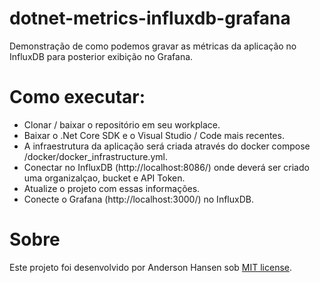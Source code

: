 # dotnet-metrics-influxdb-grafana
Demonstração de como podemos gravar as métricas da aplicação no InfluxDB para posterior exibição no Grafana. 	  

# Como executar:
- Clonar / baixar o repositório em seu workplace.
- Baixar o .Net Core SDK e o Visual Studio / Code mais recentes.
- A infraestrutura da aplicação será criada através do docker compose /docker/docker_infrastructure.yml.
- Conectar no InfluxDB (http://localhost:8086/) onde deverá ser criado uma organizalçao, bucket e API Token.
- Atualize o projeto com essas informações.
- Conecte o Grafana (http://localhost:3000/) no InfluxDB.

# Sobre
Este projeto foi desenvolvido por Anderson Hansen sob [MIT license](LICENSE).

